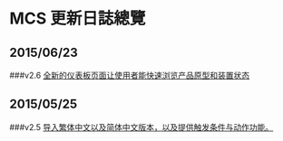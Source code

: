 # MCS 更新日誌總覽

## 2015/06/23
###v2.6
[全新的仪表板页面让使用者能快速浏览产品原型和装置状态](./2.6)

## 2015/05/25
###v2.5
[导入繁体中文以及简体中文版本，以及提供触发条件与动作功能。](./2.5)
